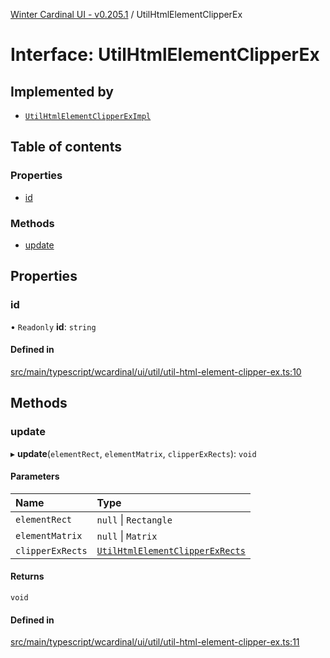 [Winter Cardinal UI - v0.205.1](../index.md) / UtilHtmlElementClipperEx

# Interface: UtilHtmlElementClipperEx

## Implemented by

- [`UtilHtmlElementClipperExImpl`](../classes/UtilHtmlElementClipperExImpl.md)

## Table of contents

### Properties

- [id](UtilHtmlElementClipperEx.md#id)

### Methods

- [update](UtilHtmlElementClipperEx.md#update)

## Properties

### id

• `Readonly` **id**: `string`

#### Defined in

[src/main/typescript/wcardinal/ui/util/util-html-element-clipper-ex.ts:10](https://github.com/winter-cardinal/winter-cardinal-ui/blob/v0.205.1/src/main/typescript/wcardinal/ui/util/util-html-element-clipper-ex.ts#L10)

## Methods

### update

▸ **update**(`elementRect`, `elementMatrix`, `clipperExRects`): `void`

#### Parameters

| Name | Type |
| :------ | :------ |
| `elementRect` | ``null`` \| `Rectangle` |
| `elementMatrix` | ``null`` \| `Matrix` |
| `clipperExRects` | [`UtilHtmlElementClipperExRects`](UtilHtmlElementClipperExRects.md) |

#### Returns

`void`

#### Defined in

[src/main/typescript/wcardinal/ui/util/util-html-element-clipper-ex.ts:11](https://github.com/winter-cardinal/winter-cardinal-ui/blob/v0.205.1/src/main/typescript/wcardinal/ui/util/util-html-element-clipper-ex.ts#L11)
